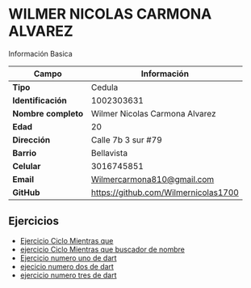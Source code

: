 # WILMER NICOLAS CARMONA ALVAREZ
Información Basica

| Campo | Información |
| --- | --- |
| **Tipo** | Cedula |
| **Identificación** | 1002303631 |
| **Nombre completo** | Wilmer Nicolas Carmona Alvarez |
| **Edad** | 20 |
| **Dirección** | Calle 7b 3 sur #79 |
| **Barrio** | Bellavista |
| **Celular** | 3016745851 |
| **Email** | Wilmercarmona810@gmail.com |
| **GitHub** | https://github.com/Wilmernicolas1700 |

## Ejercicios
- [Ejercicio Ciclo Mientras que](ejercicio.md)
- [ejercicio Ciclo Mientras que buscador de nombre](ejercicio2.md)
- [Ejercicio numero uno de dart](ejercicio_dart.md) 
- [ejecicio numero dos de dart](ejercicio_dart2.md)
- [ejercicio numero tres de dart](/wilmer_carmona/ejercicio_extends.md)


